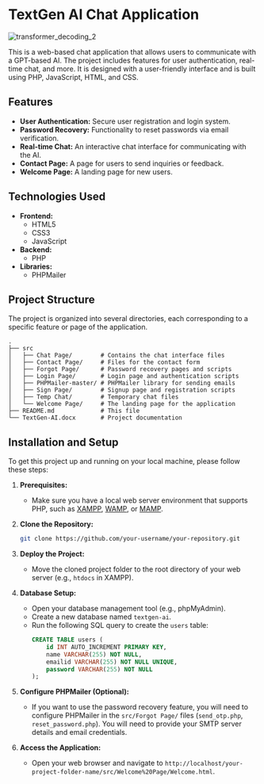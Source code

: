# TextGen AI Chat Application

![transformer_decoding_2](https://github.com/user-attachments/assets/0617e6fe-f0a0-4c89-b6f4-e85d8b3783a7)

This is a web-based chat application that allows users to communicate with a GPT-based AI. The project includes features for user authentication, real-time chat, and more. It is designed with a user-friendly interface and is built using PHP, JavaScript, HTML, and CSS.

## Features

*   **User Authentication:** Secure user registration and login system.
*   **Password Recovery:** Functionality to reset passwords via email verification.
*   **Real-time Chat:** An interactive chat interface for communicating with the AI.
*   **Contact Page:** A page for users to send inquiries or feedback.
*   **Welcome Page:** A landing page for new users.

## Technologies Used

*   **Frontend:**
    *   HTML5
    *   CSS3
    *   JavaScript
*   **Backend:**
    *   PHP
*   **Libraries:**
    *   PHPMailer

## Project Structure

The project is organized into several directories, each corresponding to a specific feature or page of the application.

```
.
├── src
│   ├── Chat Page/        # Contains the chat interface files
│   ├── Contact Page/     # Files for the contact form
│   ├── Forgot Page/      # Password recovery pages and scripts
│   ├── Login Page/       # Login page and authentication scripts
│   ├── PHPMailer-master/ # PHPMailer library for sending emails
│   ├── Sign Page/        # Signup page and registration scripts
│   ├── Temp Chat/        # Temporary chat files
│   └── Welcome Page/     # The landing page for the application
├── README.md             # This file
└── TextGen-AI.docx       # Project documentation
```

## Installation and Setup

To get this project up and running on your local machine, please follow these steps:

1.  **Prerequisites:**
    *   Make sure you have a local web server environment that supports PHP, such as [XAMPP](https://www.apachefriends.org/index.html), [WAMP](https://www.wampserver.com/en/), or [MAMP](https://www.mamp.info/en/mamp/).

2.  **Clone the Repository:**
    ```bash
    git clone https://github.com/your-username/your-repository.git
    ```

3.  **Deploy the Project:**
    *   Move the cloned project folder to the root directory of your web server (e.g., `htdocs` in XAMPP).

4.  **Database Setup:**
    *   Open your database management tool (e.g., phpMyAdmin).
    *   Create a new database named `textgen-ai`.
    *   Run the following SQL query to create the `users` table:
        ```sql
        CREATE TABLE users (
            id INT AUTO_INCREMENT PRIMARY KEY,
            name VARCHAR(255) NOT NULL,
            emailid VARCHAR(255) NOT NULL UNIQUE,
            password VARCHAR(255) NOT NULL
        );
        ```

5.  **Configure PHPMailer (Optional):**
    *   If you want to use the password recovery feature, you will need to configure PHPMailer in the `src/Forgot Page/` files (`send_otp.php`, `reset_password.php`). You will need to provide your SMTP server details and email credentials.

6.  **Access the Application:**
    *   Open your web browser and navigate to `http://localhost/your-project-folder-name/src/Welcome%20Page/Welcome.html`.
